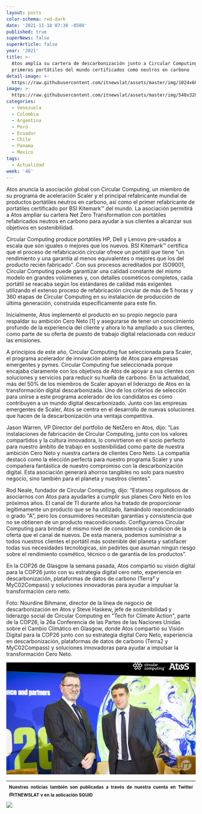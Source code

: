 ```yaml
---
layout: posts
color-schema: red-dark
date: '2021-11-18 07:30 -0500'
published: true
superNews: false
superArticle: false
year: '2021'
title: >-
  Atos amplía su cartera de descarbonización junto a Circular Computing con los
  primeros portátiles del mundo certificados como neutros en carbono
detail-image: >-
  https://raw.githubusercontent.com/itnewslat/assets/master/img/1024x680/Atos-Carbonizacion-g.jpg
image: >-
  https://raw.githubusercontent.com/itnewslat/assets/master/img/540x320/Atos-Carbonizacion-p.jpg
categories:
  - Venezuela
  - Colombia
  - Argentina
  - Perú
  - Ecuador
  - Chile
  - Panama
  - Mexico
tags:
  - Actualidad
week: '46'
---
```

Atos anuncia la asociación global con Circular Computing, un miembro de su programa de aceleración Scaler y el principal refabricante mundial de productos portátiles neutros en carbono, así como el primer refabricante de portátiles certificado por BSI Kitemark™ del mundo. La asociación permitirá a Atos ampliar su cartera Net Zero Transformation con portátiles refabricados neutros en carbono para ayudar a sus clientes a alcanzar sus objetivos en sostenibilidad.

Circular Computing produce portátiles HP, Dell y Lenovo pre-usados a escala que son iguales o mejores que los nuevos. BSI Kitemark™ certifica que el proceso de refabricación circular ofrece un portátil que tiene "un rendimiento y una garantía al menos equivalentes o mejores que los del producto recién fabricado". Con sus procesos acreditados por ISO9001, Circular Computing puede garantizar una calidad constante del mismo modelo en grandes volúmenes y, con detalles cosméticos completos, cada portátil se reacaba según los estándares de calidad más exigentes utilizando el extenso proceso de refabricación circular de más de 5 horas y 360 etapas de Circular Computing en su instalación de producción de última generación, construida específicamente para este fin.

Inicialmente, Atos implementó el producto en su propio negocio para respaldar su ambición Cero Neto [1] y asegurarse de tener un conocimiento profundo de la experiencia del cliente y ahora lo ha ampliado a sus clientes, como parte de su oferta de puesto de trabajo digital relacionada con reducir las emisiones.

A principios de este año, Circular Computing fue seleccionada para Scaler, el programa acelerador de innovación abierta de Atos para empresas emergentes y pymes. Circular Computing fue seleccionada porque encajaba claramente con los objetivos de Atos de apoyar a sus clientes con soluciones y servicios para reducir su huella de carbono. En la actualidad, más del 50% de los miembros de Scaler apoyan el liderazgo de Atos en la transformación digital descarbonizada. Uno de los criterios de selección para unirse a este programa acelerador de los candidatos es cómo contribuyen a un mundo digital descarbonizado. Junto con las empresas emergentes de Scaler, Atos se centra en el desarrollo de nuevas soluciones que hacen de la descarbonización una ventaja competitiva.

Jason Warren, VP Director del portfolio de NetZero en Atos, dijo: “Las instalaciones de fabricación de Circular Computing, junto con los valores compartidos y la cultura innovadora, lo convirtieron en el socio perfecto para nuestro ámbito de trabajo en sostenibilidad como parte de nuestra ambición Cero Neto y nuestra cartera de clientes Cero Neto. La compañía destacó como la elección perfecta para nuestro programa Scaler y una compañera fantástica de nuestro compromiso con la descarbonización digital. Esta asociación generará ahorros tangibles no solo para nuestro negocio, sino también para el planeta y nuestros clientes”.

Rod Neale, fundador de Circular Computing, dijo: “Estamos orgullosos de asociarnos con Atos para ayudarles a cumplir sus planes Cero Neto en los próximos años. El canal de TI durante años ha tratado de proporcionar legítimamente un producto que se ha utilizado, llamándolo reacondicionado o grado "A", pero los consumidores necesitan garantías y consistencia que no se obtienen de un producto reacondicionado. Configuramos Circular Computing para brindar el mismo nivel de consistencia y condición de la oferta que el canal de nuevos. De esta manera, podemos suministrar a todos nuestros clientes el portátil más sostenible del planeta y satisfacer todas sus necesidades tecnológicas, sin pedirles que asuman ningún riesgo sobre el rendimiento cosmético, técnico o de garantía de los productos”.

En la COP26 de Glasgow la semana pasada, Atos compartió su visión digital para la COP26 junto con su estrategia digital cero neto, experiencia en descarbonización, plataformas de datos de carbono (Terra² y MyC02Compass) y soluciones innovadoras para ayudar a impulsar la transformación cero neto.

Foto: Nourdine Bihmane, director de la línea de negocio de descarbonización en Atos y Steve Haskew, jefe de sostenibilidad y liderazgo social de Circular Computing en "Tech for Climate Action", parte de la COP26, la 26a Conferencia de las Partes de las Naciones Unidas sobre el Cambio Climático en Glasgow, donde Atos compartió su Visión Digital para la COP26 junto con su estrategia digital Cero Neto, experiencia en descarbonización, plataformas de datos de carbono (Terra2 y MyC02Compass) y soluciones innovadoras para ayudar a impulsar la transformación Cero Neto.

![](https://raw.githubusercontent.com/itnewslat/assets/master/img/540x320/Atos-Carbonizacion-p.jpg)

<table style="height: 42px;" width="569">
<tbody>
<tr>
<td style="text-align: justify;"><sub><strong>Nuestras noticias también son publicadas a través de nuestra cuenta en Twitter <a href="https://twitter.com/itnewslat?lang=es">@ITNEWSLAT</a> y en la aplicación <a href="https://squidapp.co/en/">SQUID</a></strong></sub></td>
</tr>
</tbody>
</table>

<img src="https://tracker.metricool.com/c3po.jpg?hash=56f88a41e39ab42c063cc51676587a04"/>